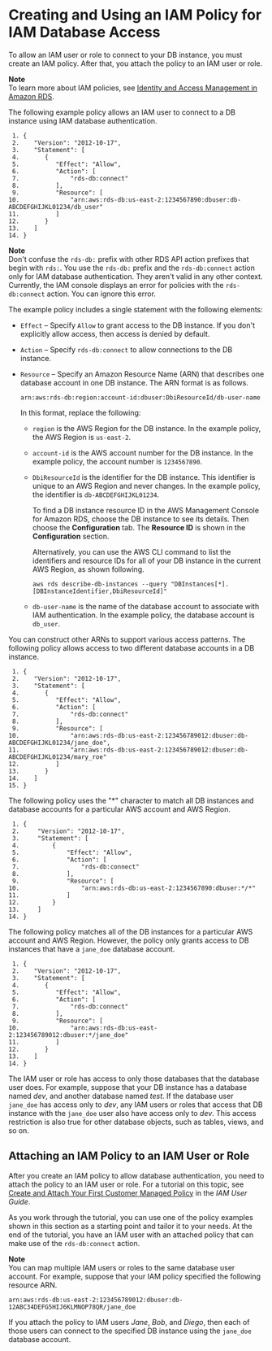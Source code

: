 # Creating and Using an IAM Policy for IAM Database Access<a name="UsingWithRDS.IAMDBAuth.IAMPolicy"></a>

To allow an IAM user or role to connect to your DB instance, you must create an IAM policy\. After that, you attach the policy to an IAM user or role\.

**Note**  
To learn more about IAM policies, see [Identity and Access Management in Amazon RDS](UsingWithRDS.IAM.md)\.

The following example policy allows an IAM user to connect to a DB instance using IAM database authentication\.

```
 1. {
 2.    "Version": "2012-10-17",
 3.    "Statement": [
 4.       {
 5.          "Effect": "Allow",
 6.          "Action": [
 7.              "rds-db:connect"
 8.          ],
 9.          "Resource": [
10.              "arn:aws:rds-db:us-east-2:1234567890:dbuser:db-ABCDEFGHIJKL01234/db_user"
11.          ]
12.       }
13.    ]
14. }
```

**Note**  
Don't confuse the `rds-db:` prefix with other RDS API action prefixes that begin with `rds:`\. You use the `rds-db:` prefix and the `rds-db:connect` action only for IAM database authentication\. They aren't valid in any other context\.   
Currently, the IAM console displays an error for policies with the `rds-db:connect` action\. You can ignore this error\.

The example policy includes a single statement with the following elements:
+ `Effect` – Specify `Allow` to grant access to the DB instance\. If you don't explicitly allow access, then access is denied by default\.
+ `Action` – Specify `rds-db:connect` to allow connections to the DB instance\.
+ `Resource` – Specify an Amazon Resource Name \(ARN\) that describes one database account in one DB instance\. The ARN format is as follows\.

  ```
  arn:aws:rds-db:region:account-id:dbuser:DbiResourceId/db-user-name
  ```

  In this format, replace the following:
  + `region` is the AWS Region for the DB instance\. In the example policy, the AWS Region is `us-east-2`\.
  + `account-id` is the AWS account number for the DB instance\. In the example policy, the account number is `1234567890`\.
  + `DbiResourceId` is the identifier for the DB instance\. This identifier is unique to an AWS Region and never changes\. In the example policy, the identifier is `db-ABCDEFGHIJKL01234`\.

    To find a DB instance resource ID in the AWS Management Console for Amazon RDS, choose the DB instance to see its details\. Then choose the **Configuration** tab\. The **Resource ID** is shown in the **Configuration** section\.

    Alternatively, you can use the AWS CLI command to list the identifiers and resource IDs for all of your DB instance in the current AWS Region, as shown following\.

    ```
    aws rds describe-db-instances --query "DBInstances[*].[DBInstanceIdentifier,DbiResourceId]"
    ```
  + `db-user-name` is the name of the database account to associate with IAM authentication\. In the example policy, the database account is `db_user`\.

You can construct other ARNs to support various access patterns\. The following policy allows access to two different database accounts in a DB instance\.

```
 1. {
 2.    "Version": "2012-10-17",
 3.    "Statement": [
 4.       {
 5.          "Effect": "Allow",
 6.          "Action": [
 7.              "rds-db:connect"
 8.          ],
 9.          "Resource": [
10.              "arn:aws:rds-db:us-east-2:123456789012:dbuser:db-ABCDEFGHIJKL01234/jane_doe",
11.              "arn:aws:rds-db:us-east-2:123456789012:dbuser:db-ABCDEFGHIJKL01234/mary_roe"
12.          ]
13.       }
14.    ]
15. }
```

The following policy uses the "\*" character to match all DB instances and database accounts for a particular AWS account and AWS Region\. 

```
 1. {
 2.     "Version": "2012-10-17",
 3.     "Statement": [
 4.         {
 5.             "Effect": "Allow",
 6.             "Action": [
 7.                 "rds-db:connect"
 8.             ],
 9.             "Resource": [
10.                 "arn:aws:rds-db:us-east-2:1234567890:dbuser:*/*"
11.             ]
12.         }
13.     ]
14. }
```

The following policy matches all of the DB instances for a particular AWS account and AWS Region\. However, the policy only grants access to DB instances that have a `jane_doe` database account\.

```
 1. {
 2.    "Version": "2012-10-17",
 3.    "Statement": [
 4.       {
 5.          "Effect": "Allow",
 6.          "Action": [
 7.              "rds-db:connect"
 8.          ],
 9.          "Resource": [
10.              "arn:aws:rds-db:us-east-2:123456789012:dbuser:*/jane_doe"
11.          ]
12.       }
13.    ]
14. }
```

The IAM user or role has access to only those databases that the database user does\. For example, suppose that your DB instance has a database named *dev*, and another database named *test*\. If the database user `jane_doe` has access only to *dev*, any IAM users or roles that access that DB instance with the `jane_doe` user also have access only to *dev*\. This access restriction is also true for other database objects, such as tables, views, and so on\.

## Attaching an IAM Policy to an IAM User or Role<a name="UsingWithRDS.IAMDBAuth.IAMPolicy.Attaching"></a>

After you create an IAM policy to allow database authentication, you need to attach the policy to an IAM user or role\. For a tutorial on this topic, see [ Create and Attach Your First Customer Managed Policy](https://docs.aws.amazon.com/IAM/latest/UserGuide/tutorial_managed-policies.html) in the *IAM User Guide*\.

As you work through the tutorial, you can use one of the policy examples shown in this section as a starting point and tailor it to your needs\. At the end of the tutorial, you have an IAM user with an attached policy that can make use of the `rds-db:connect` action\.

**Note**  
You can map multiple IAM users or roles to the same database user account\. For example, suppose that your IAM policy specified the following resource ARN\.  

```
arn:aws:rds-db:us-east-2:123456789012:dbuser:db-12ABC34DEFG5HIJ6KLMNOP78QR/jane_doe
```
If you attach the policy to IAM users *Jane*, *Bob*, and *Diego*, then each of those users can connect to the specified DB instance using the `jane_doe` database account\.